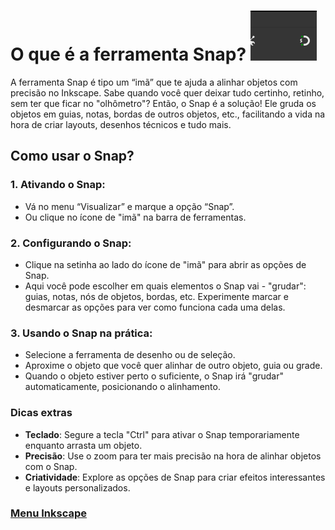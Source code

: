 # O que é a ferramenta Snap? ![snap](../img/snap-01.PNG)

A ferramenta Snap é tipo um “imã” que te ajuda a alinhar objetos com precisão no Inkscape. Sabe quando você quer deixar tudo certinho, retinho, sem ter que ficar no "olhômetro"? Então, o Snap é a solução! Ele gruda os objetos em guias, notas, bordas de outros objetos, etc., facilitando a vida na hora de criar layouts, desenhos técnicos e tudo mais.

## Como usar o Snap?

### 1. Ativando o Snap:

- Vá no menu “Visualizar” e marque a opção “Snap”.
- Ou clique no ícone de "imã" na barra de ferramentas.

### 2. Configurando o Snap:

- Clique na setinha ao lado do ícone de "imã" para abrir as opções de Snap.
- Aqui você pode escolher em quais elementos o Snap vai - "grudar": guias, notas, nós de objetos, bordas, etc.
Experimente marcar e desmarcar as opções para ver como funciona cada uma delas.

### 3. Usando o Snap na prática:

- Selecione a ferramenta de desenho ou de seleção.
- Aproxime o objeto que você quer alinhar de outro objeto, guia ou grade.
- Quando o objeto estiver perto o suficiente, o Snap irá "grudar" automaticamente, posicionando o alinhamento.

### Dicas extras

- **Teclado**: Segure a tecla "Ctrl" para ativar o Snap temporariamente enquanto arrasta um objeto.
- **Precisão**: Use o zoom para ter mais precisão na hora de alinhar objetos com o Snap.
- **Criatividade**: Explore as opções de Snap para criar efeitos interessantes e layouts personalizados.

### [Menu Inkscape](../menu.md)